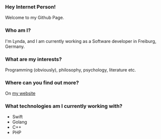 ### Hey Internet Person!
Welcome to my Github Page.

### Who am I?
I'm Lynda, and I am currently working as a Software developer in Freiburg, Germany.

### What are my interests?
Programming (obviously), philosophy, psychology, literature etc.

### Where can you find out more?
On [my website](http://lyndachiwetelu.com)

### What technologies am I currently working with?
- Swift
- Golang
- C++
- PHP 

